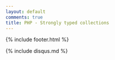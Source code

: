 ```yaml
---
layout: default
comments: true
title: PHP - Strongly typed collections
---
```



{% include footer.html %}

{% include disqus.md %}